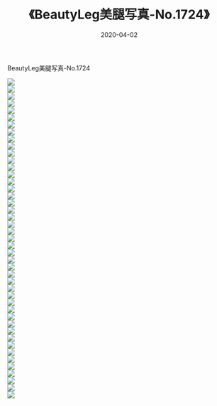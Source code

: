 ﻿---
layout: post
title:  《BeautyLeg美腿写真-No.1724》
date:   2020-04-02
img: http://img.660000.xyz/Sharelink/网络美图/2020/BeautyLeg美腿写真-No.1724/000.jpg
categories: [美女, 清纯, 唯美]
---

BeautyLeg美腿写真-No.1724

  ![](http://img.660000.xyz/Sharelink/网络美图/2020/BeautyLeg美腿写真-No.1724/001.jpg) <br> ![](http://img.660000.xyz/Sharelink/网络美图/2020/BeautyLeg美腿写真-No.1724/002.jpg) <br> ![](http://img.660000.xyz/Sharelink/网络美图/2020/BeautyLeg美腿写真-No.1724/003.jpg) <br> ![](http://img.660000.xyz/Sharelink/网络美图/2020/BeautyLeg美腿写真-No.1724/004.jpg) <br> ![](http://img.660000.xyz/Sharelink/网络美图/2020/BeautyLeg美腿写真-No.1724/005.jpg) <br> ![](http://img.660000.xyz/Sharelink/网络美图/2020/BeautyLeg美腿写真-No.1724/006.jpg) <br> ![](http://img.660000.xyz/Sharelink/网络美图/2020/BeautyLeg美腿写真-No.1724/007.jpg) <br> ![](http://img.660000.xyz/Sharelink/网络美图/2020/BeautyLeg美腿写真-No.1724/008.jpg) <br> ![](http://img.660000.xyz/Sharelink/网络美图/2020/BeautyLeg美腿写真-No.1724/009.jpg) <br> ![](http://img.660000.xyz/Sharelink/网络美图/2020/BeautyLeg美腿写真-No.1724/010.jpg) <br> ![](http://img.660000.xyz/Sharelink/网络美图/2020/BeautyLeg美腿写真-No.1724/011.jpg) <br> ![](http://img.660000.xyz/Sharelink/网络美图/2020/BeautyLeg美腿写真-No.1724/012.jpg) <br> ![](http://img.660000.xyz/Sharelink/网络美图/2020/BeautyLeg美腿写真-No.1724/013.jpg) <br> ![](http://img.660000.xyz/Sharelink/网络美图/2020/BeautyLeg美腿写真-No.1724/014.jpg) <br> ![](http://img.660000.xyz/Sharelink/网络美图/2020/BeautyLeg美腿写真-No.1724/015.jpg) <br> ![](http://img.660000.xyz/Sharelink/网络美图/2020/BeautyLeg美腿写真-No.1724/016.jpg) <br> ![](http://img.660000.xyz/Sharelink/网络美图/2020/BeautyLeg美腿写真-No.1724/017.jpg) <br> ![](http://img.660000.xyz/Sharelink/网络美图/2020/BeautyLeg美腿写真-No.1724/018.jpg) <br> ![](http://img.660000.xyz/Sharelink/网络美图/2020/BeautyLeg美腿写真-No.1724/019.jpg) <br> ![](http://img.660000.xyz/Sharelink/网络美图/2020/BeautyLeg美腿写真-No.1724/020.jpg) <br> ![](http://img.660000.xyz/Sharelink/网络美图/2020/BeautyLeg美腿写真-No.1724/021.jpg) <br> ![](http://img.660000.xyz/Sharelink/网络美图/2020/BeautyLeg美腿写真-No.1724/022.jpg) <br> ![](http://img.660000.xyz/Sharelink/网络美图/2020/BeautyLeg美腿写真-No.1724/023.jpg) <br> ![](http://img.660000.xyz/Sharelink/网络美图/2020/BeautyLeg美腿写真-No.1724/024.jpg) <br> ![](http://img.660000.xyz/Sharelink/网络美图/2020/BeautyLeg美腿写真-No.1724/025.jpg) <br> ![](http://img.660000.xyz/Sharelink/网络美图/2020/BeautyLeg美腿写真-No.1724/026.jpg) <br> ![](http://img.660000.xyz/Sharelink/网络美图/2020/BeautyLeg美腿写真-No.1724/027.jpg) <br> ![](http://img.660000.xyz/Sharelink/网络美图/2020/BeautyLeg美腿写真-No.1724/028.jpg) <br> ![](http://img.660000.xyz/Sharelink/网络美图/2020/BeautyLeg美腿写真-No.1724/029.jpg) <br> ![](http://img.660000.xyz/Sharelink/网络美图/2020/BeautyLeg美腿写真-No.1724/030.jpg) <br> ![](http://img.660000.xyz/Sharelink/网络美图/2020/BeautyLeg美腿写真-No.1724/031.jpg) <br> ![](http://img.660000.xyz/Sharelink/网络美图/2020/BeautyLeg美腿写真-No.1724/032.jpg) <br> ![](http://img.660000.xyz/Sharelink/网络美图/2020/BeautyLeg美腿写真-No.1724/033.jpg) <br> ![](http://img.660000.xyz/Sharelink/网络美图/2020/BeautyLeg美腿写真-No.1724/034.jpg) <br> ![](http://img.660000.xyz/Sharelink/网络美图/2020/BeautyLeg美腿写真-No.1724/035.jpg) <br> ![](http://img.660000.xyz/Sharelink/网络美图/2020/BeautyLeg美腿写真-No.1724/036.jpg) <br> ![](http://img.660000.xyz/Sharelink/网络美图/2020/BeautyLeg美腿写真-No.1724/037.jpg) <br> ![](http://img.660000.xyz/Sharelink/网络美图/2020/BeautyLeg美腿写真-No.1724/038.jpg) <br> ![](http://img.660000.xyz/Sharelink/网络美图/2020/BeautyLeg美腿写真-No.1724/039.jpg) <br> ![](http://img.660000.xyz/Sharelink/网络美图/2020/BeautyLeg美腿写真-No.1724/040.jpg) <br> ![](http://img.660000.xyz/Sharelink/网络美图/2020/BeautyLeg美腿写真-No.1724/041.jpg) <br> ![](http://img.660000.xyz/Sharelink/网络美图/2020/BeautyLeg美腿写真-No.1724/042.jpg) <br> ![](http://img.660000.xyz/Sharelink/网络美图/2020/BeautyLeg美腿写真-No.1724/043.jpg) <br> ![](http://img.660000.xyz/Sharelink/网络美图/2020/BeautyLeg美腿写真-No.1724/044.jpg) <br> ![](http://img.660000.xyz/Sharelink/网络美图/2020/BeautyLeg美腿写真-No.1724/045.jpg) <br>
